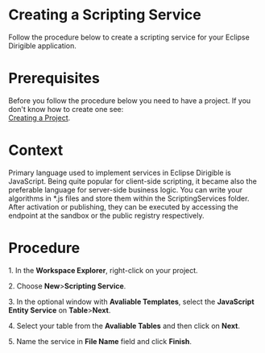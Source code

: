 <h1>Creating a Scripting Service</h1>
<p>Follow the procedure below to create a scripting service for your Eclipse Dirigible application.</p>
<h1>Prerequisites</h1>
<p>Before you follow the procedure below you need to have a project. If you don't know how to create one see:<br>
<a href="https://github.com/dirigiblelabs/curriculum/blob/master/BorislavTodorov/Documentation/Creating%20a%20Project.md">Creating a Project</a>.</p>
<h1>Context</h1>
<p>Primary language used to implement services in Eclipse Dirigible is JavaScript. Being quite popular for client-side scripting, it became also the preferable language for server-side business logic. You can write your algorithms in *.js files and store them within the ScriptingServices folder. After activation or publishing, they can be executed by accessing the endpoint at the sandbox or the public registry respectively.</p>
<h1>Procedure</h1>
<p>1. In the <b>Workspace Explorer</b>, right-click on your project.</p>
<p>2. Choose <b>New</b>><b>Scripting Service</b>.</p>
<p>3. In the optional window with <b>Avaliable Templates</b>, select the <b>JavaScript Entity Service</b> on <b>Table</b>><b>Next</b>.</p>
<p>4. Select your table from the <b>Avaliable Tables</b> and then click on <b>Next</b>.</p>
<p>5. Name the service in <b>File Name</b> field and click <b>Finish</b>.</p> 


  
